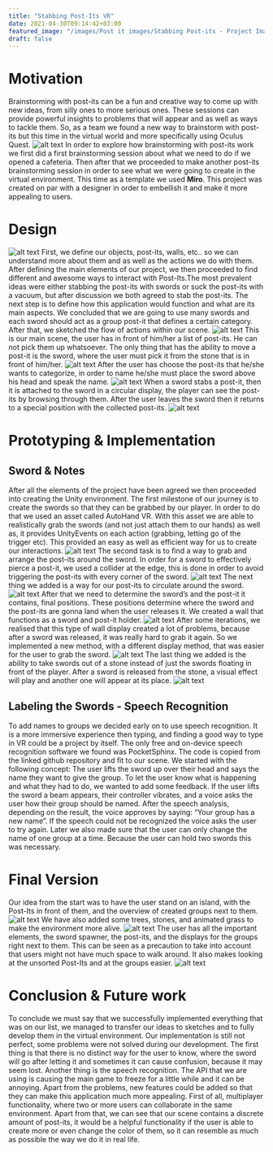 ```yaml
---
title: "Stabbing Post-Its VR"
date: 2021-04-30T09:14:42+03:00
featured_image: "/images/Post it images/Stabbing Post-its - Project Image.jpg"
draft: false
---
```

Motivation
===============

Brainstorming with post-its can be a fun and creative way to come up with new ideas, from silly ones to more serious ones. These sessions can provide powerful insights to problems that will appear and as well as ways to tackle them. So, as a team we found a new way to brainstorm with post-its but this time in the virtual world and more specifically using Oculus Quest. 
![alt text](https://github.com/petrosKon/Kontrazis/blob/master/static/images/Post%20it%20images/Stabbing%20Post-its%20-%201.png?raw=true)
In order to explore how brainstorming with post-its work we first did a first brainstorming session about what we need to do if we opened a cafeteria. Then after that we proceeded to make another post-its brainstorming session in order to see what we were going to create in the virtual environment. This time as a template we used **Miro**.
This project was created on par with a designer in order to embellish it and make it more appealing to users.

Design 
===============

![alt text](https://raw.githubusercontent.com/petrosKon/Kontrazis/master/static/images/Post%20it%20images/Stabbing%20Post-its%20-%202.png)
First, we define our objects, post-its, walls, etc.. so we can understand more about them and as well as the actions we do with them. After defining the main elements of our project, we then proceeded to find different and awesome ways to interact with Post-Its.The most prevalent ideas were either stabbing the post-its with swords or suck the post-its with a vacuum, but after discussion we both agreed to stab the post-its. The next step is to define how this application would function and what are its main aspects. We concluded that we are going to use many swords and each sword should act as a group post-it that defines a certain category. After that, we sketched the flow of actions within our scene.
![alt text](https://raw.githubusercontent.com/petrosKon/Kontrazis/master/static/images/Post%20it%20images/Stabbing%20Post-its%20-%203.png)
This is our main scene, the user has in front of him/her a list of post-its. He can not pick them up whatsoever. The only thing that has the ability to move a post-it is the sword, where the user must pick it from the stone that is in front of him/her.
![alt text](https://raw.githubusercontent.com/petrosKon/Kontrazis/master/static/images/Post%20it%20images/Stabbing%20Post-its%20-%204.png)
After the user has choose the post-its that he/she wants to categorize, in order to name he/she must place the sword above his head and speak the name.
![alt text](https://raw.githubusercontent.com/petrosKon/Kontrazis/master/static/images/Post%20it%20images/Stabbing%20Post-its%20-%205.png)
When a sword stabs a post-it, then it is attached to the sword in a circular display, the player can see the post-its by browsing through them. After the user leaves the sword then it returns to a special position with the collected post-its.
![alt text](https://raw.githubusercontent.com/petrosKon/Kontrazis/master/static/images/Post%20it%20images/Stabbing%20Post-its%20-%206.png)

Prototyping & Implementation
===============

Sword & Notes
---------------

After all the elements of the project have been agreed we then proceeded into creating the Unity environment. 
The first milestone of our journey is to create the swords so that they can be grabbed by our player. In order to do that we used an asset called AutoHand VR. With this asset we are able to realistically grab the swords (and not just attach them to our hands) as well as, it provides UnityEvents on each action (grabbing, letting go of the trigger etc). This provided an easy as well as efficient way for us to create our interactions.
![alt text](https://raw.githubusercontent.com/petrosKon/Kontrazis/master/static/images/Post%20it%20images/Stabbing%20Post-its%20-%207.png)
The second task is to find a way to grab and arrange the post-its around the sword. In order for a sword to effectively pierce a post-it, we used a collider at the edge, this is done in order to avoid triggering the post-its with every corner of the sword. 
![alt text](https://raw.githubusercontent.com/petrosKon/Kontrazis/master/static/images/Post%20it%20images/Stabbing%20Post-its%20-%208.png)
The next thing we added is a way for our post-its to circulate around the sword.
![alt text](https://raw.githubusercontent.com/petrosKon/Kontrazis/master/static/images/Post%20it%20images/Stabbing%20Post-its%20-%209.png)
After that we need to determine the sword’s and the post-it it contains, final positions. These positions determine where the sword and the post-its are gonna land when the user releases it. We created a wall that functions as a sword and post-it holder.
![alt text](https://raw.githubusercontent.com/petrosKon/Kontrazis/master/static/images/Post%20it%20images/Stabbing%20Post-its%20-%2010.png)
After some iterations, we realised that this type of wall display created a lot of problems, because after a sword was released, it was really hard to grab it again. So we implemented a new method, with a different display method, that was easier for the user to grab the sword.
![alt text](https://raw.githubusercontent.com/petrosKon/Kontrazis/master/static/images/Post%20it%20images/Stabbing%20Post-its%20-%2011.png)
The last thing we added is the ability to take swords out of a stone instead of just the swords floating in front of the player. After a sword is released from the stone, a visual effect will play and another one will appear at its place.
![alt text](https://raw.githubusercontent.com/petrosKon/Kontrazis/master/static/images/Post%20it%20images/Stabbing%20Post-its%20-%2012.png)

Labeling the Swords - Speech Recognition
---------------

To add names to groups we decided early on to use speech recognition. It is a more immersive experience then typing, and finding a good way to type in VR could be a project by itself. The only free and on-device speech recognition software we found was PocketSphinx. The code is copied from the linked github repository and fit to our scene.
We started with the following concept: The user lifts the sword up over their head and says the name they want to give the group. To let the user know what is happening and what they had to do, we wanted to add some feedback. If the user lifts the sword a beam appears, their controller vibrates, and a voice asks the user how their group should be named. After the speech analysis, depending on the result, the voice approves by saying: “Your group has a new name”. If the speech could not be recognized the voice asks the user to try again. 
Later we also made sure that the user can only change the name of one group at a time. Because the user can hold two swords this was necessary. 

Final Version
===============

Our idea from the start was to have the user stand on an island, with the Post-Its in front of them, and the overview of created groups next to them.
![alt text](https://raw.githubusercontent.com/petrosKon/Kontrazis/master/static/images/Post%20it%20images/Stabbing%20Post-its%20-%2013.jpg)
We have also added some trees, stones, and animated grass to make the environment more alive.
![alt text](https://raw.githubusercontent.com/petrosKon/Kontrazis/master/static/images/Post%20it%20images/Stabbing%20Post-its%20-%2014.png)
The user has all the important elements, the sword spawner, the post-its, and the displays for the groups right next to them. This can be seen as a precaution to take into account that users might not have much space to walk around. It also makes looking at the unsorted Post-Its and at the groups easier. 
![alt text](https://raw.githubusercontent.com/petrosKon/Kontrazis/master/static/images/Post%20it%20images/Stabbing%20Post-its%20-%2015.png)

Conclusion & Future work
===============


To conclude we must say that we successfully implemented everything that was on our list, we managed to transfer our ideas to sketches and to fully develop them in the virtual environment. Our implementation is still not perfect, some problems were not solved during our development.
The first thing is that there is no distinct way for the user to know, where the sword will go after letting it and sometimes it can cause confusion, because it may seem lost. Another thing is the speech recognition. The API that we are using is causing the main game to freeze for a little while and it can be annoying.
Apart from the problems, new features could be added so that they can make this application much more appealing. First of all, multiplayer functionality, where two or more users can collaborate in the same environment. Apart from that, we can see that our scene contains a discrete amount of post-its, it would be a helpful functionality if the user is able to create more or even change the color of them, so it can resemble as much as possible the way we do it in real life.

